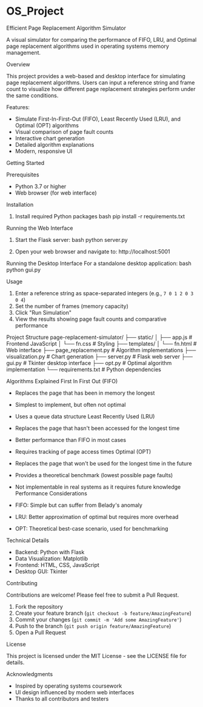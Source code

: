 # OS_Project
Efficient Page Replacement Algorithm Simulator

A visual simulator for comparing the performance of FIFO, LRU, and Optimal page replacement algorithms used in operating systems memory management.

Overview

This project provides a web-based and desktop interface for simulating page replacement algorithms. Users can input a reference string and frame count to visualize how different page replacement strategies perform under the same conditions.

Features:
- Simulate First-In-First-Out (FIFO), Least Recently Used (LRU), and Optimal (OPT) algorithms
- Visual comparison of page fault counts
- Interactive chart generation
- Detailed algorithm explanations
- Modern, responsive UI

Getting Started

Prerequisites
- Python 3.7 or higher
- Web browser (for web interface)

Installation

1. Install required Python packages
bash
pip install -r requirements.txt


Running the Web Interface

1. Start the Flask server:
bash
python server.py

2. Open your web browser and navigate to:
http://localhost:5001

Running the Desktop Interface
For a standalone desktop application:
bash
python gui.py


Usage

1. Enter a reference string as space-separated integers (e.g., `7 0 1 2 0 3 0 4`)
2. Set the number of frames (memory capacity)
3. Click "Run Simulation"
4. View the results showing page fault counts and comparative performance

Project Structure
page-replacement-simulator/
├── static/
│   ├── app.js        # Frontend JavaScript
│   └── fn.css        # Styling
├── templates/
│   └── fn.html       # Web interface
├── page_replacement.py  # Algorithm implementations
├── visualization.py     # Chart generation
├── server.py            # Flask web server
├── gui.py               # Tkinter desktop interface
├── opt.py               # Optimal algorithm implementation
└── requirements.txt     # Python dependencies

Algorithms Explained
First In First Out (FIFO)
- Replaces the page that has been in memory the longest
- Simplest to implement, but often not optimal
- Uses a queue data structure
Least Recently Used (LRU)
- Replaces the page that hasn't been accessed for the longest time
- Better performance than FIFO in most cases
- Requires tracking of page access times
Optimal (OPT)
- Replaces the page that won't be used for the longest time in the future
- Provides a theoretical benchmark (lowest possible page faults)
- Not implementable in real systems as it requires future knowledge
Performance Considerations

- FIFO: Simple but can suffer from Belady's anomaly
- LRU: Better approximation of optimal but requires more overhead
- OPT: Theoretical best-case scenario, used for benchmarking

Technical Details

- Backend: Python with Flask
- Data Visualization: Matplotlib
- Frontend: HTML, CSS, JavaScript
- Desktop GUI: Tkinter

Contributing

Contributions are welcome! Please feel free to submit a Pull Request.

1. Fork the repository
2. Create your feature branch (`git checkout -b feature/AmazingFeature`)
3. Commit your changes (`git commit -m 'Add some AmazingFeature'`)
4. Push to the branch (`git push origin feature/AmazingFeature`)
5. Open a Pull Request

License

This project is licensed under the MIT License - see the LICENSE file for details.

Acknowledgments

- Inspired by operating systems coursework
- UI design influenced by modern web interfaces
- Thanks to all contributors and testers
